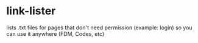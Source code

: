 # link-lister
lists .txt files for pages that don't need permission (example: login) so you can use it anywhere (FDM, Codes, etc)
